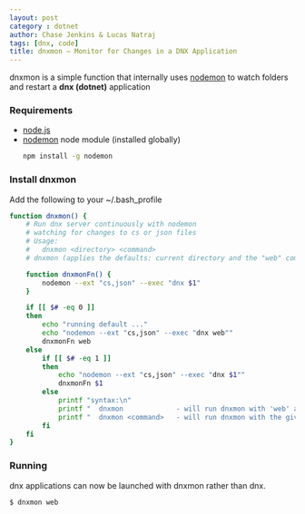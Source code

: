 ```yaml
---
layout: post
category : dotnet
author: Chase Jenkins & Lucas Natraj
tags: [dnx, code]
title: dnxmon — Monitor for Changes in a DNX Application
---
```


dnxmon is a simple function that internally uses [nodemon](https://www.npmjs.com/package/nodemon) to watch folders and restart a **dnx (dotnet)**  application

### Requirements
- [node.js](https://nodejs.org/en/)
- [nodemon](https://www.npmjs.com/package/nodemon) node module (installed globally)
    ```bash
    npm install -g nodemon
    ```

### Install dnxmon
Add the following to your ~/.bash_profile

```bash
function dnxmon() {
    # Run dnx server continuously with nodemon
    # watching for changes to cs or json files
    # Usage:
    #   dnxmon <directory> <command>
    # dnxmon (applies the defaults: current directory and the "web" command)

    function dnxmonFn() {
        nodemon --ext "cs,json" --exec "dnx $1"
    }

    if [[ $# -eq 0 ]]
    then
        echo "running default ..."
        echo "nodemon --ext "cs,json" --exec "dnx web""
        dnxmonFn web
    else
        if [[ $# -eq 1 ]]
        then
            echo "nodemon --ext "cs,json" --exec "dnx $1""
            dnxmonFn $1
        else
            printf "syntax:\n"
            printf "  dnxmon             - will run dnxmon with 'web' as the default command\n"
            printf "  dnxmon <command>   - will run dnxmon with the given command\n"
        fi
    fi
}
```

### Running
dnx applications can now be launched with dnxmon rather than dnx.
```bash
$ dnxmon web
```
